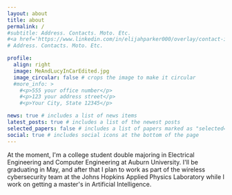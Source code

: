 ```yaml
---
layout: about
title: about
permalink: /
#subtitle: Address. Contacts. Moto. Etc.
#<a href='https://www.linkedin.com/in/elijahparker000/overlay/contact-info/'>Contact</a>
# Address. Contacts. Moto. Etc.

profile:
  align: right
  image: MeAndLucyInCarEdited.jpg
  image_circular: false # crops the image to make it circular
  #more_info: >
    #<p>555 your office number</p>
    #<p>123 your address street</p>
    #<p>Your City, State 12345</p>

news: true # includes a list of news items
latest_posts: true # includes a list of the newest posts
selected_papers: false # includes a list of papers marked as "selected={true}"
social: true # includes social icons at the bottom of the page
---
```


At the moment, I'm a college student double majoring in Electrical Engineering and Computer Engineering at Auburn University. I'll be graduating in May, and after that I plan to work as part of the wireless cybersecurity team at the Johns Hopkins Applied Physics Laboratory while I work on getting a master's in Artificial Intelligence.